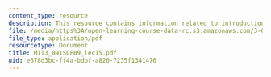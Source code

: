 ```yaml
---
content_type: resource
description: This resource contains information related to introduction to crystallography.
file: /media/https%3A/open-learning-course-data-rc.s3.amazonaws.com/3-091sc-introduction-to-solid-state-chemistry-fall-2010/e678d3bcff4abdbfa8207235f1341476_MIT3_091SCF09_lec15.pdf
file_type: application/pdf
resourcetype: Document
title: MIT3_091SCF09_lec15.pdf
uid: e678d3bc-ff4a-bdbf-a820-7235f1341476
---
```

